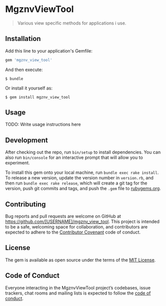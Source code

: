 # MgznvViewTool

> Various view specific methods for applications i use.

## Installation

Add this line to your application's Gemfile:

```ruby
gem 'mgznv_view_tool'
```

And then execute:

    $ bundle

Or install it yourself as:

    $ gem install mgznv_view_tool

## Usage

TODO: Write usage instructions here

## Development

After checking out the repo, run `bin/setup` to install dependencies. You can also run `bin/console` for an interactive prompt that will allow you to experiment.

To install this gem onto your local machine, run `bundle exec rake install`. To release a new version, update the version number in `version.rb`, and then run `bundle exec rake release`, which will create a git tag for the version, push git commits and tags, and push the `.gem` file to [rubygems.org](https://rubygems.org).

## Contributing

Bug reports and pull requests are welcome on GitHub at https://github.com/[USERNAME]/mgznv_view_tool. This project is intended to be a safe, welcoming space for collaboration, and contributors are expected to adhere to the [Contributor Covenant](http://contributor-covenant.org) code of conduct.

## License

The gem is available as open source under the terms of the [MIT License](https://opensource.org/licenses/MIT).

## Code of Conduct

Everyone interacting in the MgznvViewTool project’s codebases, issue trackers, chat rooms and mailing lists is expected to follow the [code of conduct](https://github.com/[USERNAME]/mgznv_view_tool/blob/master/CODE_OF_CONDUCT.md).
